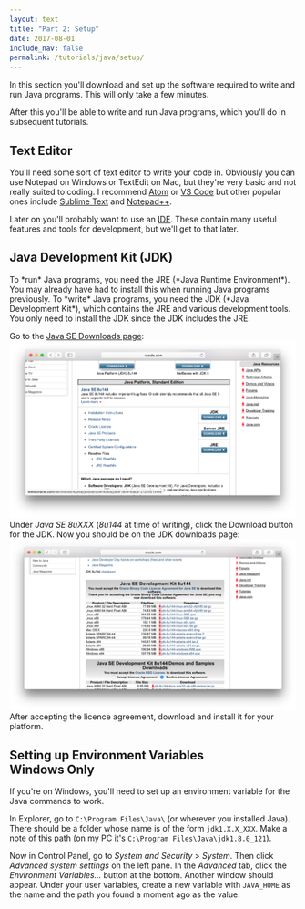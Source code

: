 ```yaml
---
layout: text
title: "Part 2: Setup"
date: 2017-08-01
include_nav: false
permalink: /tutorials/java/setup/
---
```

In this section you'll download and set up the software required to write and run Java programs. This will only take a few minutes.

After this you'll be able to write and run Java programs, which you'll do in subsequent tutorials.

<h2 class="ui header">Text Editor</h2>
You'll need some sort of text editor to write your code in. Obviously you can use Notepad on Windows or TextEdit on Mac, but they're very basic and not really suited to coding. I recommend <a href="https://atom.io/">Atom</a> or <a href="https://code.visualstudio.com/">VS Code</a> but other popular ones include <a href="https://www.sublimetext.com/">Sublime Text</a> and <a href="https://notepad-plus-plus.org/">Notepad++</a>.

Later on you'll probably want to use an <a href="https://en.wikipedia.org/wiki/Integrated_development_environment">IDE</a>. These contain many useful features and tools for development, but we'll get to that later.

<h2 class="ui header">Java Development Kit (JDK)</h2>
To *run* Java programs, you need the JRE (*Java Runtime Environment*). You may already have had to install this when running Java programs previously. To *write* Java programs, you need the JDK (*Java Development Kit*), which contains the JRE and various development tools. You only need to install the JDK since the JDK includes the JRE.

Go to the <a href="http://www.oracle.com/technetwork/java/javase/downloads/index.html">Java SE Downloads page</a>:
<img class="ui image" src="/assets/images/java-tutorial-part2-image1.png" alt="Screenshot of Java SE downloads page">
Under *Java SE 8uXXX* (*8u144* at time of writing), click the Download button for the JDK.
Now you should be on the JDK downloads page:
<img class="ui image" src="/assets/images/java-tutorial-part2-image2.png" alt="Screenshot of JDK downloads page">
After accepting the licence agreement, download and install it for your platform.

<h2 class="ui header">
  Setting up Environment Variables
  <div class="sub header">Windows Only</div>
</h2>
If you're on Windows, you'll need to set up an environment variable for the Java commands to work.

In Explorer, go to `C:\Program Files\Java\` (or wherever you installed Java). There should be a folder whose name is of the form `jdk1.X.X_XXX`. Make a note of this path (on my PC it's `C:\Program Files\Java\jdk1.8.0_121`).

Now in Control Panel, go to <i>System and Security</i> &gt; <i>System</i>. Then click <i>Advanced system settings</i> on the left pane. In the <i>Advanced</i> tab, click the <i>Environment Variables...</i> button at the bottom. Another window should appear. Under your user variables, create a new variable with `JAVA_HOME` as the name and the path you found a moment ago as the value.
